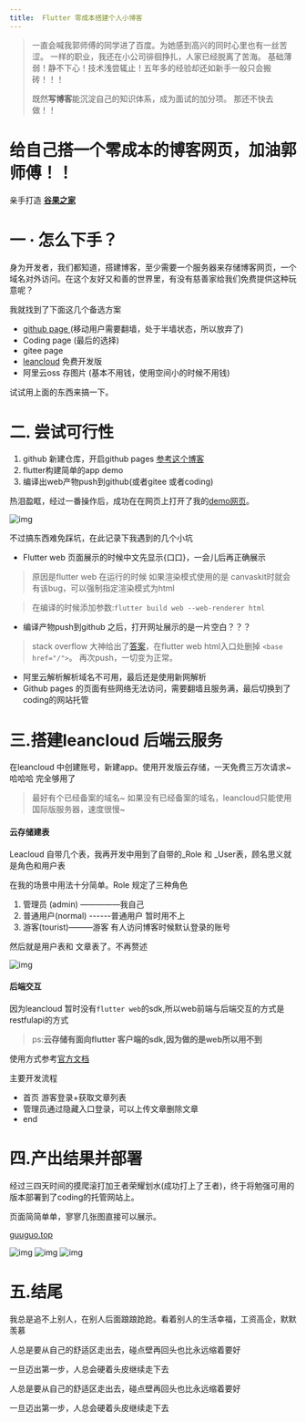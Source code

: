 ```yaml
---
title:  Flutter 零成本搭建个人小博客
---
```

> 一直会喊我郭师傅的同学进了百度。为她感到高兴的同时心里也有一丝苦涩。 一样的职业，我还在小公司徘徊挣扎，人家已经脱离了苦海。 基础薄弱！静不下心！技术浅尝辄止！五年多的经验却还如新手一般只会搬砖！！！
>
> 既然**写博客**能沉淀自己的知识体系，成为面试的加分项。 那还不快去做！！

# 给自己搭一个零成本的博客网页，加油郭师傅！！

亲手打造 [**谷果之家**](http://guuguo.top/)

# 一 · 怎么下手？

身为开发者，我们都知道，搭建博客，至少需要一个服务器来存储博客网页，一个域名对外访问。在这个友好又和善的世界里，有没有慈善家给我们免费提供这种玩意呢？

我就找到了下面这几个备选方案

- [github page ](https://pages.github.com/)(移动用户需要翻墙，处于半墙状态，所以放弃了)
- Coding page (最后的选择)
- gitee page
- [leancloud](https://www.leancloud.cn/) 免费开发版
- 阿里云oss 存图片 (基本不用钱，使用空间小的时候不用钱)

试试用上面的东西来搞一下。

# 二. 尝试可行性

1. github 新建仓库，开启github pages [参考这个博客](https://zhuanlan.zhihu.com/p/38480155)
2. flutter构建简单的app demo
3. 编译出web产物push到github(或者gitee 或者coding)

热泪盈眶，经过一番操作后，成功在在网页上打开了我的[demo网页](http://guuguo.top/guuguo-home)。

![img](https://guuguohome.oss-cn-hangzhou.aliyuncs.com/temp_4dbd9025df9b475ba9860c3160ff0bcf~tplv-k3u1fbpfcp-zoom-1.image.jpg)

不过搞东西难免踩坑，在此记录下我遇到的几个小坑

- Flutter web 页面展示的时候中文先显示{口口}，一会儿后再正确展示

> 原因是flutter web 在运行的时候 如果渲染模式使用的是 canvaskit时就会有该bug，可以强制指定渲染模式为html

> 在编译的时候添加参数:`flutter build web --web-renderer html`

- 编译产物push到github 之后，打开网址展示的是一片空白？？？

> stack overflow 大神给出了[答案](https://stackoverflow.com/questions/64415471/flutter-web-on-github-pages-not-showing-content)，在flutter web html入口处删掉 `<base href="/">`。 再次push，一切变为正常。

- 阿里云解析解析域名不可用，最后还是使用新网解析
- Github pages 的页面有些网络无法访问，需要翻墙且服务满，最后切换到了coding的网站托管

# 三.搭建leancloud 后端云服务

在leancloud 中创建账号，新建app。使用开发版云存储，一天免费三万次请求~哈哈哈 完全够用了

> 最好有个已经备案的域名~ 如果没有已经备案的域名，leancloud只能使用国际版服务器，速度很慢~

#### 云存储建表

Leacloud 自带几个表，我再开发中用到了自带的_Role 和 _User表，顾名思义就是角色和用户表

在我的场景中用法十分简单。Role 规定了三种角色

1. 管理员 (admin) —————我自己
2. 普通用户(normal) ------普通用户 暂时用不上
3. 游客(tourist)———游客 有人访问博客时候默认登录的账号

然后就是用户表和 文章表了。不再赘述

![img](https://guuguohome.oss-cn-hangzhou.aliyuncs.com/temp_00f4a9003dcf4cef99c80762109aa106~tplv-k3u1fbpfcp-zoom-1.image.jpg)

#### 后端交互

因为leancloud 暂时没有`flutter web`的sdk,所以web前端与后端交互的方式是restfulapi的方式

> ps:**云存储有面向flutter 客户端的sdk,因为做的是web所以用不到**

使用方式参考[官方文档](https://leancloud.cn/docs/rest_api.html)

主要开发流程

- 首页 游客登录+获取文章列表
- 管理员通过隐藏入口登录，可以上传文章删除文章
- end

# 四.产出结果并部署

经过三四天时间的摸爬滚打加王者荣耀划水(成功打上了王者)，终于将勉强可用的版本部署到了coding的托管网站上。

页面简简单单，寥寥几张图直接可以展示。

[guuguo.top](http://guuguo.top/)

![img](https://guuguohome.oss-cn-hangzhou.aliyuncs.com/temp_96584ecd7e8d4573aa24ae68ff302115~tplv-k3u1fbpfcp-zoom-1.image.jpg) ![img](https://guuguohome.oss-cn-hangzhou.aliyuncs.com/temp_7c0711a8b3384aef9512310fa1f13a0b~tplv-k3u1fbpfcp-zoom-1.image.jpg) ![img](https://guuguohome.oss-cn-hangzhou.aliyuncs.com/temp_5c05374063204b2ea818f942a26d8a49~tplv-k3u1fbpfcp-zoom-1.image.jpg)

# 五.结尾

我总是追不上别人，在别人后面踉踉跄跄。看着别人的生活幸福，工资高企，默默羡慕

人总是要从自己的舒适区走出去，碰点壁再回头也比永远缩着要好

一旦迈出第一步，人总会硬着头皮继续走下去

人总是要从自己的舒适区走出去，碰点壁再回头也比永远缩着要好

一旦迈出第一步，人总会硬着头皮继续走下去
